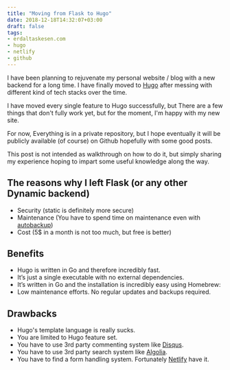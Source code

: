 ```yaml
---
title: "Moving from Flask to Hugo"
date: 2018-12-18T14:32:07+03:00
draft: false
tags:
- erdaltaskesen.com
- hugo
- netlify
- github
---
```


I have been planning to rejuvenate my personal website / blog with a new backend
for a long time. I have finally moved to [Hugo](https://gohugo.io) after messing
with different kind of tech stacks over the time.

I have moved every single feature to Hugo successfully, but There are a few
things that don't fully work yet, but for the moment, I'm happy with my new site.

<!--more-->

For now, Everything is in a private repository, but I hope eventually it will be
publicly available (of course) on Github hopefully with some good posts.

This post is not intended as walkthrough on how to do it, but simply sharing my
experience hoping to impart some useful knowledge along the way.

## The reasons why I left Flask (or any other Dynamic backend)

- Security (static is definitely more secure)
- Maintenance (You have to spend time on maintenance even with [autobackup](/blog/how-i-do-backup-my-server-using-dropbox-headless))
- Cost (5$ in a month is not too much, but free is better)

## Benefits

- Hugo is written in Go and therefore incredibly fast.
- It’s just a single executable with no external dependencies.
- It’s written in Go and the installation is incredibly easy using Homebrew:
- Low maintenance efforts. No regular updates and backups required.

## Drawbacks

- Hugo's template language is really sucks.
- You are limited to Hugo feature set.
- You have to use 3rd party commenting system like [Disqus](https://disqus.com).
- You have to use 3rd party search system like [Algolia](https://www.algolia.com).
- You have to find a form handling system. Fortunately [Netlify](https://www.netlify.com) have it.
